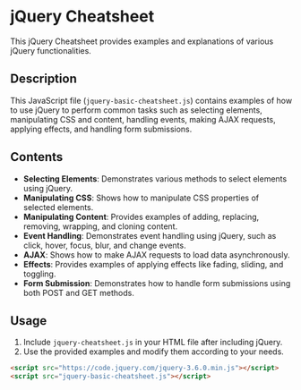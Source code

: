 

# jQuery Cheatsheet

This jQuery Cheatsheet provides examples and explanations of various jQuery functionalities.

## Description

This JavaScript file (`jquery-basic-cheatsheet.js`) contains examples of how to use jQuery to perform common tasks such as selecting elements, manipulating CSS and content, handling events, making AJAX requests, applying effects, and handling form submissions.

## Contents

- **Selecting Elements**: Demonstrates various methods to select elements using jQuery.
- **Manipulating CSS**: Shows how to manipulate CSS properties of selected elements.
- **Manipulating Content**: Provides examples of adding, replacing, removing, wrapping, and cloning content.
- **Event Handling**: Demonstrates event handling using jQuery, such as click, hover, focus, blur, and change events.
- **AJAX**: Shows how to make AJAX requests to load data asynchronously.
- **Effects**: Provides examples of applying effects like fading, sliding, and toggling.
- **Form Submission**: Demonstrates how to handle form submissions using both POST and GET methods.

## Usage

1. Include `jquery-cheatsheet.js` in your HTML file after including jQuery.
2. Use the provided examples and modify them according to your needs.

```html
<script src="https://code.jquery.com/jquery-3.6.0.min.js"></script>
<script src="jquery-basic-cheatsheet.js"></script>
